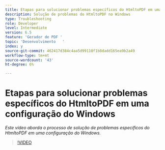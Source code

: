 ```yaml
---
title: Etapas para solucionar problemas específicos do HtmltoPDF em uma configuração do Windows
description: Solução de problemas do HtmltoPDF no Windows
type: Troubleshooting
role: Developer
level: Intermediate
version: 6.5
feature: 'Gerador de PDF '
topic: 'Desenvolvimento   '
index: y
source-git-commit: 462417d384c4aa5d99110f1b8dadd165ea9b2a49
workflow-type: tm+mt
source-wordcount: '43'
ht-degree: 6%

---
```




# Etapas para solucionar problemas específicos do HtmltoPDF em uma configuração do Windows

*Este vídeo aborda o processo de solução de problemas específicos do HtmltoPDF em uma configuração do Windows.*

>[!VIDEO](https://video.tv.adobe.com/v/335545?quality=9&learn=on)
